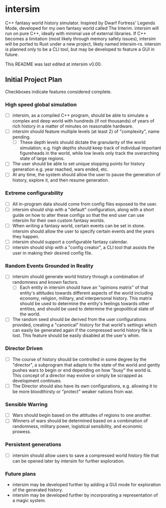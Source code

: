 # intersim
C++ fantasy world history simulator. Inspired by Dwarf Fortress' Legends Mode, developed for my own fantasy world called The Interim.
intersim will run on pure C++, ideally with minimal use of external libraries. If C++ becomes a limitation (most likely through memory safety issues), intersim will be ported to Rust under a new project, likely named intersim-rs.
intersim is planned only to be a CLI tool, but may be developed to feature a GUI in future.

This README was last edited at intersim v0.00.

## Initial Project Plan
Checkboxes indicate features considered complete.

### High speed global simulation
- [ ] intersim, as a compiled C++ program, should be able to simulate a complex and deep world with hundreds (if not thousands) of years of rich history in a matter of minutes on reasonable hardware.
- [ ] intersim should feature multiple levels (at least 2) of "complexity", name pending. 
    - [ ] These depth levels should dictate the granularity of the world simulation; e.g. high depths should keep track of individual important figureheads in the world, while low levels only track the overarching state of large regions.
- [ ] The user should be able to set unique stopping points for history generation e.g. year reached, wars ended, etc.
- [ ] At any time, the system should allow the user to pause the generation of history, explore it, and then resume generation.
### Extreme configurability
- [ ] All in-program data should come from config files exposed to the user.
- [ ] intersim should ship with a "default" configuration, along with a short guide on how to alter these configs so that the end user can use intersim for their own custom fantasy worlds.
- [ ] When writing a fantasy world, certain events can be set in stone. intersim should allow the user to specify certain events and the years they happen.
- [ ] intersim should support a configurable fantasy calendar.
- [ ] intersim should ship with a "config creator", a CLI tool that assists the user in making their desired config file.
### Random Events Grounded in Reality
- [ ] intersim should generate world history through a combination of randomness and known factors. 
    - [ ] Each entity in intersim should have an "opinions matrix" of that entity's attitudes towards different aspects of the world including economy, religion, military, and interpersonal history. This matrix should be used to determine the entity's feelings towards other entities, and should be used to determine the geopolitical state of the world.
- [ ] The random seed should be derived from the user configurations provided, creating a "canonical" history for that world's settings which can easily be generated again if the compressed world history file is lost. This feature should be easily disabled at the user's whim.
### Director Driven
- [ ] The course of history should be controlled in some degree by the "director", a subprogram that adapts to the state of the world and gently pushes wars to begin or end depending on how "busy" the world is. This concept of a director may evolve or simply be scrapped as development continues.
- [ ] The Director should also have its own configurations, e.g. allowing it to be more bloodthirsty or "protect" weaker nations from war.
### Sensible Warring
- [ ] Wars should begin based on the attitudes of regions to one another.
- [ ] Winners of wars should be determined based on a combination of randomness, military power, logistical sensibility, and economic prowess.
### Persistent generations
- [ ] intersim should allow users to save a compressed world history file that can be opened later by intersim for further exploration.
### Future plans
- intersim may be developed further by adding a GUI mode for exploration of the generated history.
- intersim may be developed further by incorporating a representation of a magic system.